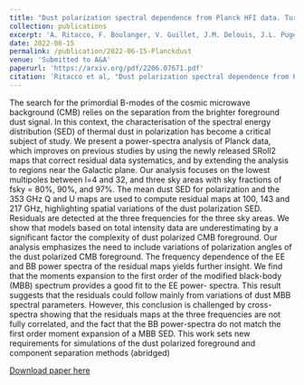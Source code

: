 ```yaml
---
title: "Dust polarization spectral dependence from Planck HFI data. Turning point on CMB polarization foregrounds modelling"
collection: publications
excerpt: 'A. Ritacco, F. Boulanger, V. Guillet, J.M. Delouis, J.L. Puget, J. Aumont, **L. Vacher**'
date: 2022-06-15
permalink: /publication/2022-06-15-Planckdust
venue: 'Submitted to A&A'
paperurl: 'https://arxiv.org/pdf/2206.07671.pdf'
citation: 'Ritacco et al, "Dust polarization spectral dependence from Planck HFI data. Turning point on CMB polarization foregrounds modelling." (2022)'
---
```

The search for the primordial B-modes of the cosmic microwave background (CMB) relies on the separation from the brighter foreground dust signal. In this context, the characterisation of the spectral energy distribution (SED) of thermal dust in polarization has become a critical subject of study. We present a power-spectra analysis of Planck data, which improves on previous studies by using the newly released SRoll2 maps that correct residual data systematics, and by extending the analysis to regions near the Galactic plane. Our analysis focuses on the lowest multipoles between l=4 and 32, and three sky areas with sky fractions of fsky = 80%, 90%, and 97%. The mean dust SED for polarization and the 353 GHz Q and U maps are used to compute residual maps at 100, 143 and 217 GHz, highlighting spatial variations of the dust polarization SED. Residuals are detected at the three frequencies for the three sky areas. We show that models based on total intensity data are underestimating by a significant factor the complexity of dust polarized CMB foreground. Our analysis emphasizes the need to include variations of polarization angles of the dust polarized CMB foreground. The frequency dependence of the EE and BB power spectra of the residual maps yields further insight. We find that the moments expansion to the first order of the modified black-body (MBB) spectrum provides a good fit to the EE power- spectra. This result suggests that the residuals could follow mainly from variations of dust MBB spectral parameters. However, this conclusion is challenged by cross-spectra showing that the residuals maps at the three frequencies are not fully correlated, and the fact that the BB power-spectra do not match the first order moment expansion of a MBB SED. This work sets new requirements for simulations of the dust polarized foreground and component separation methods (abridged)

[Download paper here](https://arxiv.org/pdf/2206.07671.pdf)

